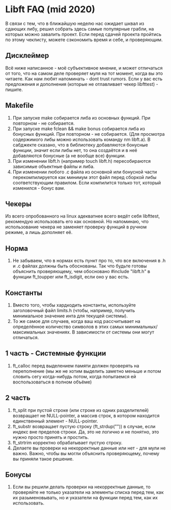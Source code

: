 # Libft FAQ (mid 2020)
В связи с тем, что в ближайшую неделю нас ожидает шквал из сдающих либу, решил собрать здесь самые популярные грабли, на которых можно завалить проект. Если перед сдачей проекта пройтись по этому чеклисту, можете сэкономить время и себе, и проверяющим.

## Дисклеймер
Всё ниже написанное - моё субъективное мнение, и может отличаться от того, что на самом деле проверяет муля на тот момент, когда вы это читаете. Как нам любят напоминать - dont trust rumors.
Если у вас есть предложения и дополнения (которые не отлавливает чекер libfttest) - пишите.

## Makefile
1. При запуске make собирается либа из основных функций. При повторном - не собирается.
2. При запуске make fclean && make bonus собирается либа из бонусных функций. При повторном - не собирается. (Для просмотра содержимого либы можно использовать команду nm libft.a). В сабджекте сказано, что в библиотеку добавляются бонусные функции, значит если либы нет, то она создаётся и в неё добавляются бонусные (а не вообще все) функции.
3. При изменении libft.h (например touch libft.h) пересобираются зависимые объектные файлы и либа.
4. При изменении любого .c файла из основной или бонусной части перекомпилируется как минимум этот файл перед сборкой либы соответствующим правилом. Если компилится только тот, который изменился - бонус вам.

## Чекеры
Из всего опробованного на linux адекватнее всего ведёт себя libfttest, рекомендую использовать его как основной. Но напоминаю, что использование чекера не заменяет проверку функций в ручном режиме, а лишь дополняет её.

## Норма
1. Не забываем, что в нормах есть пункт про то, что все включения в .h и .c файлах должны быть обоснованы. Так что будьте готовы объяснить проверяющему, чем обосновано #include "libft.h" в функции ft_toupper или ft_isdigit, если оно у вас есть.

## Константы
1. Вместо того, чтобы хардкодить константы, используйте заголовочный файл limits.h (чтобы, например, получить минимальное значение инта для текущей системы).
2. То же самое для случаев, когда ваш код рассчитывает на определённое количество символов в этих самых минимальных/максимальных значениях. В зависимости от системы они могут отличаться.

## 1 часть - Системные функции
1. ft_calloc перед выделением памяти должен проверять на переполнение (мы же не хотим выделить заметно меньше и потом словить сегу когда-нибудь потом, когда попытаемся ей воспользоваться в полном объёме)

## 2 часть
1. ft_split при пустой строке (или строке из одних разделителей) возвращает не NULL-pointer, а массив строк, в котором находится единственный элемент - NULL-pointer.
2. ft_substr возвращает пустую строку (ft_strdup("")) в случае, если индекс вне пределов строки. Да, это не логично и не понятно, это нужно просто принять и простить.
3. ft_strtrim корректно обрабатывает пустую строку.
4. Делаете вы проверки на некорректные данные или нет - для мули не важно. Важно, чтобы вы могли объяснить проверяющему, почему вы приняли такое решение.

## Бонусы
1. Если вы решили делать проверки на некорректные данные, то проверяйте не только указатели на элементы списка перед тем, как их разыменовывать, но и указатели на функции перед тем, как их использовать.

